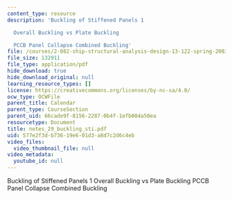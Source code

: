 ```yaml
---
content_type: resource
description: 'Buckling of Stiffened Panels 1

  Overall Buckling vs Plate Buckling

  PCCB Panel Collapse Combined Buckling'
file: /courses/2-082-ship-structural-analysis-design-13-122-spring-2003/577e2f3db73619e601d3a8d7c2d6c4eb_notes_29_buckling_sti.pdf
file_size: 132911
file_type: application/pdf
hide_download: true
hide_download_original: null
learning_resource_types: []
license: https://creativecommons.org/licenses/by-nc-sa/4.0/
ocw_type: OCWFile
parent_title: Calendar
parent_type: CourseSection
parent_uid: 66cade9f-8156-2287-0b4f-1efb004a50ea
resourcetype: Document
title: notes_29_buckling_sti.pdf
uid: 577e2f3d-b736-19e6-01d3-a8d7c2d6c4eb
video_files:
  video_thumbnail_file: null
video_metadata:
  youtube_id: null
---
```

Buckling of Stiffened Panels 1
Overall Buckling vs Plate Buckling
PCCB Panel Collapse Combined Buckling